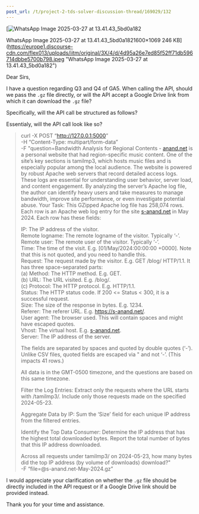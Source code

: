 ```yaml
---
post_url: /t/project-2-tds-solver-discussion-thread/169029/132
---
```

[![WhatsApp Image 2025-03-27 at 13.41.43_5bd0a182](https://europe1.discourse-cdn.com/flex013/uploads/iitm/optimized/3X/4/d/4d95a26e7ed85f52ff71db596714dbbe5700b798_2_690x461.jpeg)

WhatsApp Image 2025-03-27 at 13.41.43\_5bd0a1821600×1069 246 KB](https://europe1.discourse-cdn.com/flex013/uploads/iitm/original/3X/4/d/4d95a26e7ed85f52ff71db596714dbbe5700b798.jpeg "WhatsApp Image 2025-03-27 at 13.41.43_5bd0a182")

  
Dear Sirs,

I have a question regarding Q3 and Q4 of GA5. When calling the API, should we pass the `.gz` file directly, or will the API accept a Google Drive link from which it can download the `.gz` file?

Specifically, will the API call be structured as follows?

Essentialy, will the API call look like so?

> curl -X POST “<http://127.0.0.1:5000>”   
> -H “Content-Type: multipart/form-data”   
> -F "question=Bandwidth Analysis for Regional Contents - [anand.net](http://anand.net) is a personal website that had region-specific music content. One of the site’s key sections is tamilmp3, which hosts music files and is especially popular among the local audience. The website is powered by robust Apache web servers that record detailed access logs. These logs are essential for understanding user behavior, server load, and content engagement. By analyzing the server’s Apache log file, the author can identify heavy users and take measures to manage bandwidth, improve site performance, or even investigate potential abuse. Your Task: This GZipped Apache log file has 258,074 rows. Each row is an Apache web log entry for the site [s-anand.net](http://s-anand.net) in May 2024. Each row has these fields:
>
> IP: The IP address of the visitor.  
> Remote logname: The remote logname of the visitor. Typically ‘-’.  
> Remote user: The remote user of the visitor. Typically ‘-’.  
> Time: The time of the visit. E.g. [01/May/2024:00:00:00 +0000]. Note that this is not quoted, and you need to handle this.  
> Request: The request made by the visitor. E.g. GET /blog/ HTTP/1.1. It has three space-separated parts:  
> (a) Method: The HTTP method. E.g. GET.  
> (b) URL: The URL visited. E.g. /blog/.  
> (c) Protocol: The HTTP protocol. E.g. HTTP/1.1.  
> Status: The HTTP status code. If 200 <= Status < 300, it is a successful request.  
> Size: The size of the response in bytes. E.g. 1234.  
> Referer: The referer URL. E.g. <https://s-anand.net/>.  
> User agent: The browser used. This will contain spaces and might have escaped quotes.  
> Vhost: The virtual host. E.g. [s-anand.net](http://s-anand.net).  
> Server: The IP address of the server.
>
> The fields are separated by spaces and quoted by double quotes (‘-’). Unlike CSV files, quoted fields are escaped via \" and not ‘-’. (This impacts 41 rows.)
>
> All data is in the GMT-0500 timezone, and the questions are based on this same timezone.
>
> Filter the Log Entries: Extract only the requests where the URL starts with /tamilmp3/. Include only those requests made on the specified 2024-05-23.
>
> Aggregate Data by IP: Sum the ‘Size’ field for each unique IP address from the filtered entries.
>
> Identify the Top Data Consumer: Determine the IP address that has the highest total downloaded bytes. Report the total number of bytes that this IP address downloaded.
>
> Across all requests under tamilmp3/ on 2024-05-23, how many bytes did the top IP address (by volume of downloads) download?"   
> -F “file=@s-anand.net-May-2024.gz”

I would appreciate your clarification on whether the `.gz` file should be directly included in the API request or if a Google Drive link should be provided instead.

Thank you for your time and assistance.